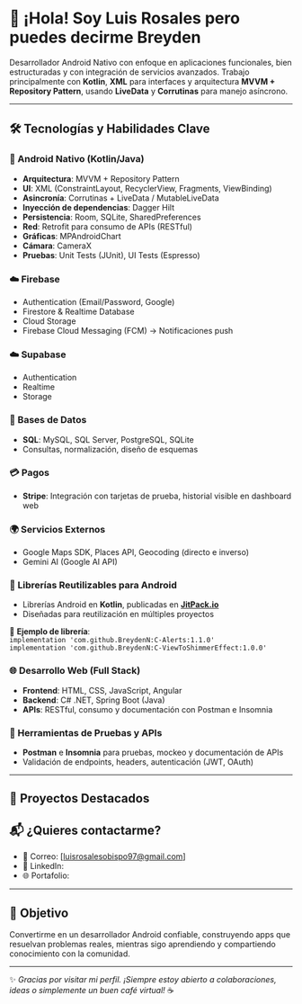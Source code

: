 # 👋 ¡Hola! Soy Luis Rosales pero puedes decirme Breyden

Desarrollador Android Nativo con enfoque en aplicaciones funcionales, bien estructuradas y con integración de servicios avanzados. Trabajo principalmente con **Kotlin**, **XML** para interfaces y arquitectura **MVVM + Repository Pattern**, usando **LiveData** y **Corrutinas** para manejo asíncrono.

---

## 🛠️ Tecnologías y Habilidades Clave

### 📱 Android Nativo (Kotlin/Java)
- **Arquitectura**: MVVM + Repository Pattern
- **UI**: XML (ConstraintLayout, RecyclerView, Fragments, ViewBinding)
- **Asincronía**: Corrutinas + LiveData / MutableLiveData
- **Inyección de dependencias**: Dagger Hilt
- **Persistencia**: Room, SQLite, SharedPreferences
- **Red**: Retrofit para consumo de APIs (RESTful)
- **Gráficas**: MPAndroidChart
- **Cámara**: CameraX
- **Pruebas**: Unit Tests (JUnit), UI Tests (Espresso)

### ☁️ Firebase
- Authentication (Email/Password, Google)
- Firestore & Realtime Database
- Cloud Storage
- Firebase Cloud Messaging (FCM) → Notificaciones push

### ☁️ Supabase
- Authentication
- Realtime
- Storage

### 💾 Bases de Datos
- **SQL**: MySQL, SQL Server, PostgreSQL, SQLite
- Consultas, normalización, diseño de esquemas

### 💳 Pagos
- **Stripe**: Integración con tarjetas de prueba, historial visible en dashboard web

### 🌍 Servicios Externos
- Google Maps SDK, Places API, Geocoding (directo e inverso)
- Gemini AI (Google AI API)

### 🔹 Librerías Reutilizables para Android
- Librerías Android en **Kotlin**, publicadas en **[JitPack.io](https://jitpack.io)**
- Diseñadas para reutilización en múltiples proyectos

🔗 **Ejemplo de librería**:  
`implementation 'com.github.BreydenN:C-Alerts:1.1.0'`  
`implementation 'com.github.BreydenN:C-ViewToShimmerEffect:1.0.0'`  

### 🌐 Desarrollo Web (Full Stack)
- **Frontend**: HTML, CSS, JavaScript, Angular
- **Backend**: C# .NET, Spring Boot (Java)
- **APIs**: RESTful, consumo y documentación con Postman e Insomnia

### 🧪 Herramientas de Pruebas y APIs
- **Postman** e **Insomnia** para pruebas, mockeo y documentación de APIs
- Validación de endpoints, headers, autenticación (JWT, OAuth)

---

## 📱 Proyectos Destacados



## 📬 ¿Quieres contactarme?

- 📧 Correo: [luisrosalesobispo97@gmail.com]
- 💼 LinkedIn: 
- 🌐 Portafolio:

---


## 🎯 Objetivo

Convertirme en un desarrollador Android confiable, construyendo apps que resuelvan problemas reales, mientras sigo aprendiendo y compartiendo conocimiento con la comunidad.

---

✨ *Gracias por visitar mi perfil. ¡Siempre estoy abierto a colaboraciones, ideas o simplemente un buen café virtual!* ☕
